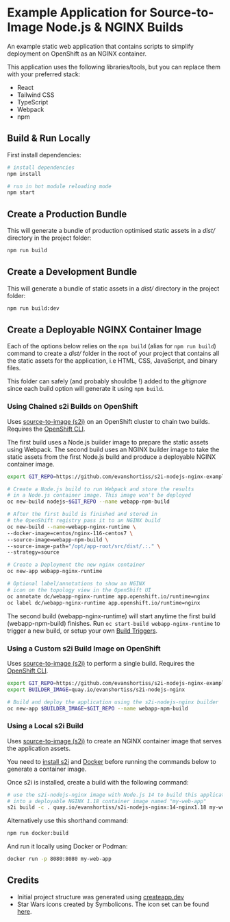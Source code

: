 # Example Application for Source-to-Image Node.js & NGINX Builds

An example static web application that contains scripts to simplify deployment
on OpenShift as an NGINX container.

This application uses the following libraries/tools, but you can replace them
with your preferred stack:

* React
* Tailwind CSS
* TypeScript
* Webpack
* npm

## Build & Run Locally

First install dependencies:

```bash
# install dependencies
npm install

# run in hot module reloading mode
npm start
```

## Create a Production Bundle

This will generate a bundle of production optimised static assets in a *dist/*
directory in the project folder:

```bash
npm run build
```

## Create a Development Bundle

This will generate a bundle of static assets in a *dist/* directory in the
project folder:

```bash
npm run build:dev
```

## Create a Deployable NGINX Container Image

Each of the options below relies on the `npm build` (alias for `npm run build`)
command to create a *dist/* folder in the root of your project that contains
all the static assets for the application, i.e HTML, CSS, JavaScript, and
binary files.

This folder can safely (and probably shouldbe !) added to the *gitignore* since
each build option will generate it using `npm build`.

### Using Chained s2i Builds on OpenShift

Uses [source-to-image (s2i)](https://github.com/openshift/source-to-image) on
an OpenShift cluster to chain two builds. Requires the [OpenShift CLI](https://docs.openshift.com/container-platform/4.5/cli_reference/openshift_cli/getting-started-cli.html).

The first build uses a Node.js builder image to prepare the static assets
using Webpack. The second build uses an NGINX builder image to take the static
assets from the first Node.js build and produce a deployable NGINX container
image.

```bash
export GIT_REPO=https://github.com/evanshortiss/s2i-nodejs-nginx-example

# Create a Node.js build to run Webpack and store the results
# in a Node.js container image. This image won't be deployed
oc new-build nodejs~$GIT_REPO --name webapp-npm-build

# After the first build is finished and stored in
# the OpenShift registry pass it to an NGINX build
oc new-build --name=webapp-nginx-runtime \
--docker-image=centos/nginx-116-centos7 \
--source-image=webapp-npm-build \
--source-image-path="/opt/app-root/src/dist/.:." \
--strategy=source

# Create a Deployment the new nginx container
oc new-app webapp-nginx-runtime

# Optional label/annotations to show an NGINX
# icon on the topology view in the OpenShift UI
oc annotate dc/webapp-nginx-runtime app.openshift.io/runtime=nginx
oc label dc/webapp-nginx-runtime app.openshift.io/runtime=nginx
```

The second build (webapp-nginx-runtime) will start anytime the first build
(webapp-npm-build) finishes. Run `oc start-build webapp-nginx-runtime` to
trigger a new build, or setup your own [Build Triggers](https://docs.openshift.com/container-platform/4.5/builds/triggering-builds-build-hooks.html).

### Using a Custom s2i Build Image on OpenShift

Uses [source-to-image (s2i)](https://github.com/openshift/source-to-image)
to perform a single build. Requires the [OpenShift CLI](https://docs.openshift.com/container-platform/4.5/cli_reference/openshift_cli/getting-started-cli.html).

```bash
export GIT_REPO=https://github.com/evanshortiss/s2i-nodejs-nginx-example
export BUILDER_IMAGE=quay.io/evanshortiss/s2i-nodejs-nginx

# Build and deploy the application using the s2i-nodejs-nginx builder
oc new-app $BUILDER_IMAGE~$GIT_REPO --name webapp-npm-build
```

### Using a Local s2i Build

Uses [source-to-image (s2i)](https://github.com/openshift/source-to-image) to
create an NGINX container image that serves the application assets.

You need to
[install s2i](https://github.com/openshift/source-to-image#installation) and
[Docker](https://docs.docker.com/get-docker/) before running the commands
below to generate a container image.

Once s2i is installed, create a build with the following command:

```bash
# use the s2i-nodejs-nginx image with Node.js 14 to build this application
# into a deployable NGINX 1.18 container image named "my-web-app"
s2i build -c . quay.io/evanshortiss/s2i-nodejs-nginx:14-nginx1.18 my-web-app
```

Alternatively use this shorthand command:

```bash
npm run docker:build
```

And run it locally using Docker or Podman:

```bash
docker run -p 8080:8080 my-web-app
```

## Credits

* Initial project structure was generated using [createapp.dev](https://createapp.dev/)
* Star Wars icons created by Symbolicons. The icon set can be found [here](https://www.iconfinder.com/search/?q=designer%3Asensibleworld%20star%20wars&from=profile%20preview).
